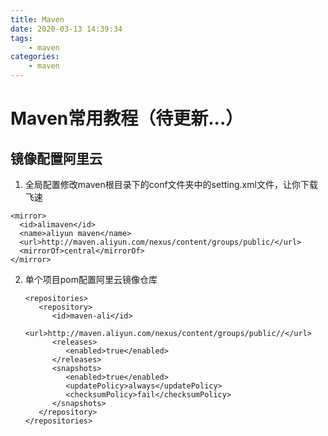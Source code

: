 ```yaml
---
title: Maven
date: 2020-03-13 14:39:34
tags: 
    - maven
categories:
    - maven
---
```


# Maven常用教程（待更新...）

## 镜像配置阿里云

1. 全局配置修改maven根目录下的conf文件夹中的setting.xml文件，让你下载飞速

```
<mirror>  
  <id>alimaven</id>  
  <name>aliyun maven</name>  
  <url>http://maven.aliyun.com/nexus/content/groups/public/</url>  
  <mirrorOf>central</mirrorOf>          
</mirror>  
```

2. 单个项目pom配置阿里云镜像仓库

   ```
   <repositories>
      <repository>
         <id>maven-ali</id>
         <url>http://maven.aliyun.com/nexus/content/groups/public//</url>
         <releases>
            <enabled>true</enabled>
         </releases>
         <snapshots>
            <enabled>true</enabled>
            <updatePolicy>always</updatePolicy>
            <checksumPolicy>fail</checksumPolicy>
         </snapshots>
      </repository>
   </repositories>
   ```

   